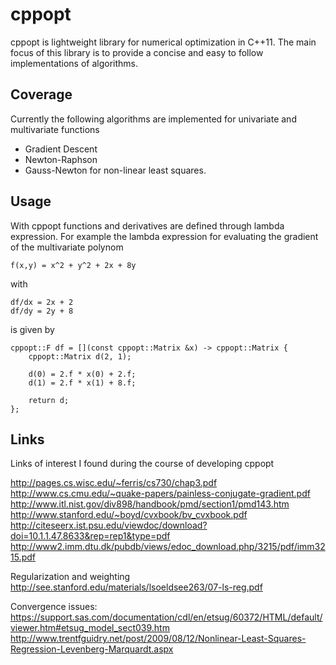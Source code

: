 # cppopt

cppopt is lightweight library for numerical optimization in C++11. The main focus of this library is to provide a concise and easy to follow implementations of algorithms.

## Coverage

Currently the following algorithms are implemented for univariate and multivariate functions
 - Gradient Descent
 - Newton-Raphson
 - Gauss-Newton for non-linear least squares.

## Usage

With cppopt functions and derivatives are defined through lambda expression. For example the lambda expression for evaluating the gradient of the multivariate polynom
    
    f(x,y) = x^2 + y^2 + 2x + 8y

with 

    df/dx = 2x + 2
    df/dy = 2y + 8

is given by
```
cppopt::F df = [](const cppopt::Matrix &x) -> cppopt::Matrix {
    cppopt::Matrix d(2, 1);
        
    d(0) = 2.f * x(0) + 2.f;
    d(1) = 2.f * x(1) + 8.f;
        
    return d;
};
```

## Links
Links of interest I found during the course of developing cppopt

http://pages.cs.wisc.edu/~ferris/cs730/chap3.pdf
http://www.cs.cmu.edu/~quake-papers/painless-conjugate-gradient.pdf
http://www.itl.nist.gov/div898/handbook/pmd/section1/pmd143.htm
http://www.stanford.edu/~boyd/cvxbook/bv_cvxbook.pdf
http://citeseerx.ist.psu.edu/viewdoc/download?doi=10.1.1.47.8633&rep=rep1&type=pdf
http://www2.imm.dtu.dk/pubdb/views/edoc_download.php/3215/pdf/imm3215.pdf

Regularization and weighting
http://see.stanford.edu/materials/lsoeldsee263/07-ls-reg.pdf

Convergence issues:
https://support.sas.com/documentation/cdl/en/etsug/60372/HTML/default/viewer.htm#etsug_model_sect039.htm
http://www.trentfguidry.net/post/2009/08/12/Nonlinear-Least-Squares-Regression-Levenberg-Marquardt.aspx